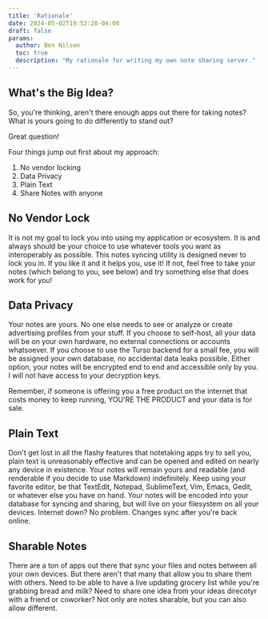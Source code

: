```yaml
---
title: 'Rationale'
date: 2024-05-02T19:52:28-04:00
draft: false
params:
  author: Ben Nilsen
  toc: true
  description: "My rationale for writing my own note sharing server."
---
```


## What's the Big Idea?
So, you're thinking, aren't there enough apps out there for taking notes? What
is yours going to do differently to stand out?

Great question!

Four things jump out first about my approach:
1. No vendor locking
4. Data Privacy
2. Plain Text
3. Share Notes with anyone

## No Vendor Lock
It is not my goal to lock you into using my application or ecosystem. It is and
always should be your choice to use whatever tools you want as interoperably as
possible. This notes syncing utility is designed never to lock you in. If you
like it and it helps you, use it! If not, feel free to take your notes (which
belong to you, see below) and try something else that does work for you!

## Data Privacy
Your notes are yours. No one else needs to see or analyze or create advertising
profiles from your stuff. If you choose to self-host, all your data will be on
your own hardware, no external connections or accounts whatsoever. If you 
choose to use the Turso backend for a small fee, you will be assigned your own
database, no accidental data leaks possible. Either option, your notes will be
encrypted end to end and accessible only by you. I will not have access to your
decryption keys.

Remember, if someone is offering you a free product on the internet that costs
money to keep running, YOU'RE THE PRODUCT and your data is for sale.

## Plain Text
Don't get lost in all the flashy features that notetaking apps try to sell you,
plain text is unreasonably effective and can be opened and edited on nearly any
device in existence. Your notes will remain yours and readable (and renderable
if you decide to use Markdown) indefinitely. Keep using your favorite editor,
be that TextEdit, Notepad, SublimeText, Vim, Emacs, Gedit, or whatever else you
have on hand. Your notes will be encoded into your database for syncing and
sharing, but will live on your filesystem on all your devices. Internet down?
No problem. Changes sync after you're back online.

## Sharable Notes
There are a ton of apps out there that sync your files and notes between all
your own devices. But there aren't that many that allow you to share them with
others. Need to be able to have a live updating grocery list while you're
grabbing bread and milk? Need to share one idea from your ideas direcotyr with
a friend or coworker? Not only are notes sharable, but you can also allow
different.
